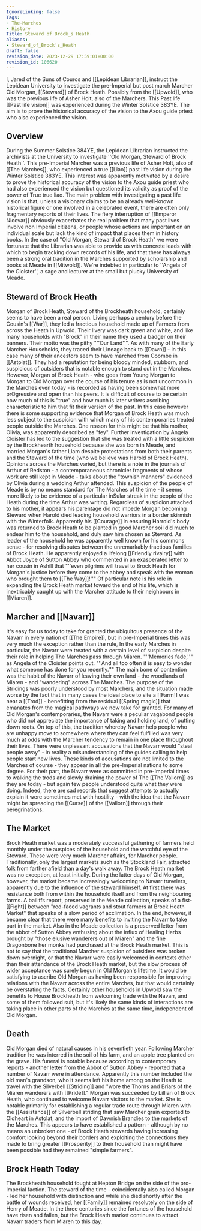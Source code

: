 ```yaml
---
IgnoreLinking: false
Tags:
- The-Marches
- History
Title: Steward of Brock_s Heath
aliases:
- Steward_of_Brock's_Heath
draft: false
revision_date: 2023-12-29 17:59:01+00:00
revision_id: 106620
---
```


I, Jared of the Suns of Couros and [[Lepidean Librarian]], instruct the Lepidean University to investigate the pre-Imperial but post march Marcher Old Morgan, [[Steward]] of Brock Heath. Possibly from the [[Upwold]], who was the previous life of Asher Holt, also of the Marchers. This Past life [[Past life vision]] was experienced during the Winter Solstice 383YE. The aim is to prove the historical accuracy of the vision to the Axou guide priest who also experienced the vision.
## Overview
During the Summer Solstice 384YE, the Lepidean Librarian instructed the archivists at the University to investigate ''Old Morgan, Steward of Brock Heath''. This pre-Imperial Marcher was a previous life of Asher Holt, also of [[The Marches]], who experienced a true [[Liao]] past life vision during the Winter Solstice 383YE. This interest was apparently motivated by a desire to prove the historical accuracy of the vision to the Axou guide priest who had also experienced the vision but questioned its validity as proof of the power of True true liao.
The main problem with investigating a past life vision is that, unless a visionary claims to be an already well-known historical figure or one involved in a celebrated event, there are often only fragmentary reports of their lives. The fiery interruption of [[Emperor Nicovar]] obviously exacerbates the real problem that many past lives involve non Imperial citizens, or people whose actions are important on an individual scale but lack the kind of impact that places them in history books.
In the case of "Old Morgan, Steward of Brock Heath" we were fortunate that the Librarian was able to provide us with concrete leads with which to begin tracking down records of his life, and that there has always been a strong oral tradition in the Marches supported by scholarship and books at Meade in [[Mitwold]]. We're indebted in particular to ''Angela of the Cloister'', a sage and lecturer at the small but plucky University of Meade.
## Steward of Brock Heath
Morgan of Brock Heath, Steward of the Brockheath household, certainly seems to have been a real person. Living perhaps a century before the Cousin's [[War]], they led a fractious household made up of Farmers from across the Heath in Upwold. Their livery was dark green and white, and like many households with "Brock" in their name they used a badger on their banners. Their motto was the pithy "''Our Land''". As with many of the Early Marcher Households, they traced their Lineage back to [[Dawn]] - in this case many of their ancestors seem to have marched from Coombe in [[Astolat]]. They had a reputation for being bloody minded, stubborn, and suspicious of outsiders that is notable enough to stand out in the Marches.
However, Morgan of Brock Heath - who goes from Young Morgan to Morgan to Old Morgan over the course of his tenure as is not uncommon in the Marches even today - is recorded as having been somewhat more prOgressive and open than his peers. It is difficult of course to be certain how much of this is "true" and how much is later writers ascribing characteristic to him that fit their version of the past. In this case however there is some supporting evidence that Morgan of Brock Heath was much less subject to the suspicion with which many of his contemporaries treated people outside the Marches.
One reason for this might be that his mother, Olivia, was apparently described as "fey". Further investigation by Angela Cloister has led to the suggestion that she was treated with a little suspicion by the Brockhearth household because she was born in Meade, and married Morgan's father Liam despite protestations from both their parents and the Steward of the time (who we believe was Harold of Brock Heath). Opinions across the Marches varied, but there is a note in the journals of Arthur of Redston - a contemporaneous chronicler fragments of whose work are still kept in Meade - talks about the "townish manners" evidenced by Olivia during a wedding Arthur attended. This suspicion of the people of Meade is by no means standard for The Marches of the time - it seems more likely to be evidence of a particular inSular streak in the people of the Heath during the time Arthur was writing.
Regardless of suspicion attached to his mother, it appears his parentage did not impede Morgan becoming Steward when Harold died leading household warriors in a border skirmish with the Winterfolk. Apparently his [[Courage]] in ensuring Harrold's body was returned to Brock Heath to be planted in good Marcher soil did much to endear him to the household, and duly saw him chosen as Steward. As leader of the household he was apparently well known for his commons sense - for resolving disputes between the unremarkably fractious families of Brock Heath. He apparently enjoyed a lifelong [[Friendly rivalry]] with Abbot Joyce of Sutton Abbey who commented in an exasperated letter to her cousin in Ashill that "''even pilgrims will travel to Brock Heath for Morgan's justice before they come to the abbey and  speak with the woman who brought them to [[The Way]]!''"
Of particular note is his role in expanding the Brock Heath market toward the end of his life, which is inextricably caught up with the Marcher attitude to their neighbours in [[Miaren]].
## Marcher and [[Navarr]]
It's easy for us today to take for granted the ubiquitous presence of the Navarr in every nation of [[The Empire]], but in pre-Imperial times this was very much the exception rather than the rule, In the early Marches in particular, the Navarr were treated with a certain level of suspicion despite their role in helping The Marches pass through Miaren. "''Memories fade,''" as Angela of the Cloister points out. "''And all too often it is easy to wonder what someone has done for you recently.''" 
The main bone of contention was the habit of the Navarr of leaving their own land - the woodlands of Miaren - and "wandering" across The Marches. The purpose of the Stridings was poorly understood by most Marchers, and the situation made worse by the fact that in many cases the ideal place to site a [[Farm]] was near a [[Trod]] - benefitting from the residual [[Spring magic]] that emanates from the magical pathways we now take for granted. For many of Old Morgan's contemporaries, the Navarr were a peculiar vagabond people who did not appreciate the importance of taking and holding land, of putting down roots. 
On top of this, the tradition whereby Navarr help people who are unhappy move to somewhere where they can feel fulfilled was very much at odds with the Marcher tendency to remain in one place throughout their lives. There were unpleasant accusations that the Navarr would "steal people away" - in reality a misunderstanding of the guides calling to help people start new lives. These kinds of accusations are not limited to the Marches of course - they appear in all the pre-Imperial nations to some degree. For their part, the Navarr were as committed in pre-Imperial times to walking the trods and slowly draining the power of The [[The Vallorn]] as they are today - but again few people understood quite what they were doing. Indeed, there are sad records that suggest attempts to actually explain it were sometimes met with hostility - with the idea that the Navarr might be spreading the [[Curse]] of the [[Vallorn]] through their peregrinations.
## The Market
Brock Heath market was a moderately successful gathering of farmers held monthly under the auspices of the household and the watchful eye of the Steward. These were very much Marcher affairs, for Marcher people. Traditionally, only the largest markets such as the Stockland Fair, attracted folk from farther afield than a day's walk away. The Brock Heath market was no exception, at least initially. During the latter days of Old Morgan, however, the market became increasingly welcoming to Navarr travelers, apparently due to the influence of the steward himself.
At first there was resistance both from within the household itself and from the neighbouring farms. A bailiffs report, preserved in the Meade collection, speaks of a fist-[[Fight]] between "red-faced vagrants and stout farmers at Brock Heath Market" that speaks of a slow period of acclimation. In the end, however, it became clear that there were many benefits to inviting the Navarr to take part in the market. Also in the Meade collection is a preserved letter from the abbot of Sutton Abbey enthusing about the influx of Healing Herbs brought by "those elusive wanderers out of Miaren" and the fine Dragonbone her monks had purchased at the Brock Heath market.
This is not to say that the traditional Marcher suspicion of outsiders was broken down overnight, or that the Navarr were easily welcomed in contexts other than their attendance of the Brock Heath market, but the slow process of wider acceptance was surely begun in Old Morgan's lifetime. It would be satisfying to ascribe Old Morgan as having been responsible for improving relations with the Navarr across the entire Marches, but that would certainly be overstating the facts. Certainly other households in Upwold saw the benefits to House Brockheath from welcoming trade with the Navarr, and some of them followed suit, but it's likely the same kinds of interactions are taking place in other parts of the Marches at the same time, independent of Old Morgan. 
## Death
Old Morgan died of natural causes in his seventieth year. Following Marcher tradition he was interred in the soil of his farm, and an apple tree planted on the grave. His funeral is notable because according to contemporary reports - another letter from the Abbot of Sutton Abbey - reported that a number of Navarr were in attendance. Apparently this number included the old man's grandson, who it seems left his home among on the Heath to travel with the Silverbell [[Striding]] and "wore the Thorns and Briars of the Miaren wanderers with [[Pride]]."
Morgan was succeeded by Lillian of Brock Heath, who continued to welcome Navarr visitors to the market.  She is notable primarily for establishing a regular trade route through Miaren with the [[Assistance]] of Silverbell striding that saw Marcher grain exported to Oldheart in Astolat, and the import of Dawnish Brandies to the markets of the Marches. This appears to have established a pattern - although by no means an unbroken one - of Brock Heath stewards having increasing comfort looking beyond their borders and exploiting the connections they made to bring greater [[Prosperity]] to their household than might have been possible had they remained "simple farmers".
## Brock Heath Today
The Brockheath household fought at Hepton Bridge on the side of the pro-Imperial faction. The steward of the time - coincidentally also called Morgan - led her household with distinction and while she died shortly after the battle of wounds received, her [[Family]] remained resolutely on the side of Henry of Meade. In the three centuries since the fortunes of the household have risen and fallen, but the Brock Heath market continues to attract Navarr traders from Miaren to this day.
